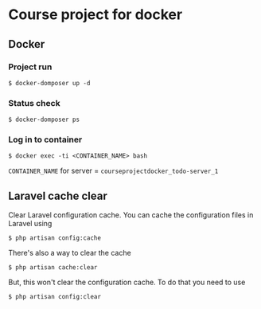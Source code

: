 # Course project for docker

## Docker

### Project run 
```
$ docker-domposer up -d
```
### Status check
```
$ docker-domposer ps
```

### Log in to container
```
$ docker exec -ti <CONTAINER_NAME> bash 
```

`CONTAINER_NAME` for server = `courseprojectdocker_todo-server_1`

## Laravel cache clear

Clear Laravel configuration cache.
You can cache the configuration files in Laravel using
```
$ php artisan config:cache  
```
There's also a way to clear the cache
```
$ php artisan cache:clear  
```
But, this won't clear the configuration cache. To do that you need to use
```
$ php artisan config:clear  
```